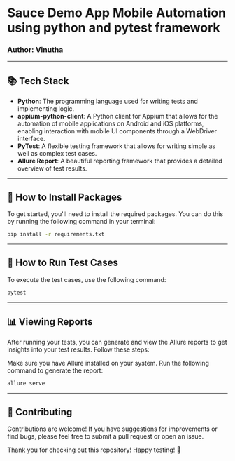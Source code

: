 # Sauce Demo App Mobile Automation using python and pytest framework

### Author: Vinutha

---

## 📚 Tech Stack

- **Python**: The programming language used for writing tests and implementing logic.
- **appium-python-client**: A Python client for Appium that allows for the automation of mobile applications on Android and iOS platforms, enabling interaction with mobile UI components through a WebDriver interface.
- **PyTest**: A flexible testing framework that allows for writing simple as well as complex test cases.
- **Allure Report**: A beautiful reporting framework that provides a detailed overview of test results.

---

## 🚀 How to Install Packages

To get started, you'll need to install the required packages. You can do this by running the following command in your terminal:

```bash
pip install -r requirements.txt
```
---

## 🏃 How to Run Test Cases

To execute the test cases, use the following command:

```bash
pytest 
```
---

## 📊 Viewing Reports
After running your tests, you can generate and view the Allure reports to get insights into your test results. Follow these steps:

Make sure you have Allure installed on your system.
Run the following command to generate the report:

```bash
allure serve
```
---

## 🌟 Contributing
Contributions are welcome! If you have suggestions for improvements or find bugs, please feel free to submit a pull request or open an issue.

Thank you for checking out this repository! Happy testing! 🎉
